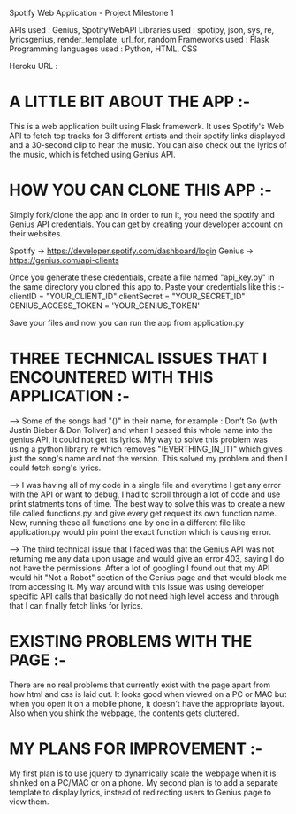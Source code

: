 Spotify Web Application - Project Milestone 1

APIs used : Genius, SpotifyWebAPI
Libraries used : spotipy, json, sys, re, lyricsgenius, render_template, url_for, random
Frameworks used : Flask
Programming languages used : Python, HTML, CSS 

Heroku URL : 

# A LITTLE BIT ABOUT THE APP :- 
This is a web application built using Flask framework. It uses Spotify's Web API to fetch top tracks for 3 different artists and their spotify links displayed and a 30-second clip to hear the music. You can also check out the lyrics of the music, which is fetched using Genius API. 

# HOW YOU CAN CLONE THIS APP :-
Simply fork/clone the app and in order to run it, you need the spotify and Genius API credentials. You can get by creating your developer account on their websites. 

Spotify -> https://developer.spotify.com/dashboard/login
Genius -> https://genius.com/api-clients

Once you generate these credentials, create a file named "api_key.py" in the same directory you cloned this app to. Paste your credentials like this :- 
clientID = "YOUR_CLIENT_ID"
clientSecret = "YOUR_SECRET_ID"
GENIUS_ACCESS_TOKEN = 'YOUR_GENIUS_TOKEN'

Save your files and now you can run the app from application.py

# THREE TECHNICAL ISSUES THAT I ENCOUNTERED WITH THIS APPLICATION :-
--> Some of the songs had "()" in their name, for example : Don’t Go (with Justin Bieber & Don Toliver) and when I passed this whole name into the genius API, it could not get its lyrics. My way to solve this problem was using a python library re which removes "(EVERTHING_IN_IT)" which gives just the song's name and not the version. This solved my problem and then I could fetch song's lyrics.

--> I was having all of my code in a single file and everytime I get any error with the API or want to debug, I had to scroll through a lot of code and use print statments tons of time. The best way to solve this was to create a new file called functions.py and give every get request its own function name. Now, running these all functions one by one in a different file like application.py would pin point the exact function which is causing error.

--> The third technical issue that I faced was that the Genius API was not returning me any data upon usage and would give an error 403, saying I do not have the permissions. After a lot of googling I found out that my API would hit "Not a Robot" section of the Genius page and that would block me from accessing it. My way around with this issue was using developer specific API calls that basically do not need high level access and through that I can finally fetch links for lyrics.

# EXISTING PROBLEMS WITH THE PAGE :-
There are no real problems that currently exist with the page apart from how html and css is laid out. It looks good when viewed on a PC or MAC but when you open it on a mobile phone, it doesn't have the appropriate layout. Also when you shink the webpage, the contents gets cluttered.

# MY PLANS FOR IMPROVEMENT :-
My first plan is to use jquery to dynamically scale the webpage when it is shinked on a PC/MAC or on a phone. My second plan is to add a separate template to display lyrics, instead of redirecting users to Genius page to view them. 

